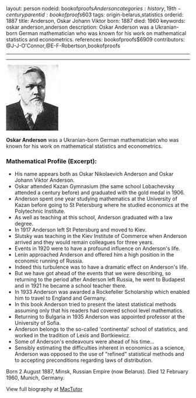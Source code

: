 layout: person
nodeid: bookofproofs$Anderson
categories: history,19th-century
parentid: bookofproofs$603
tags: origin-belarus,statistics
orderid: 1887
title: Anderson, Oskar Johann Viktor
born: 1887
died: 1960
keywords: oskar anderson,anderson
description: Oskar Anderson was a Ukranian-born German mathematician who was known for his work on mathematical statistics and econometrics.
references: bookofproofs$6909
contributors: @J-J-O'Connor,@E-F-Robertson,bookofproofs

---



---

![Anderson.jpg](https://github.com/bookofproofs/bookofproofs.github.io/blob/main/_sources/_assets/images/portraits/Anderson.jpg?raw=true)

**Oskar Anderson** was a Ukranian-born German mathematician who was known for his work on mathematical statistics and econometrics.

### Mathematical Profile (Excerpt):
* His name appears both as Oskar Nikolaevich Anderson and Oskar Johann Viktor Anderson.
* Oskar attended Kazan Gymnasium (the same school Lobachevsky attended a century before) and graduated with the gold medal in 1906.
* Anderson spent one year studying mathematics at the University of Kazan before going to St Petersburg where he studied economics at the Polytechnic Institute.
* As well as teaching at this school, Anderson graduated with a law degree.
* In 1917 Anderson left St Petersburg and moved to Kiev.
* Slutsky was teaching in the Kiev Institute of Commerce when Anderson arrived and they would remain colleagues for three years.
* Events in 1920 were to have a profound influence on Anderson's life.
* Lenin approached Anderson and offered him a high position in the economic running of Russia.
* Indeed this turbulence was to have a dramatic effect on Anderson's life.
* But we have got ahead of the events that we were describing, so returning to the period after Anderson left Russia, he went to Budapest and in 1921 he became a school teacher there.
* In 1933 Anderson was awarded a Rockefeller Scholarship which enabled him to travel to England and Germany.
* In this book Anderson tried to present the latest statistical methods assuming only that his readers had covered school level mathematics.
* Returning to Bulgaria in 1935 Anderson was appointed professor at the University of Sofia.
* Anderson belongs to the so-called 'continental' school of statistics, and worked in the tradition of Lexis and Bortkiewicz.
* Some of Anderson's endeavours were ahead of his time...
* Sensibly estimating the difficulties inherent in economics as a science, Anderson was opposed to the use of "refined" statistical methods and to accepting preconditions regarding laws of distribution.

Born 2 August 1887, Minsk, Russian Empire (now Belarus). Died 12 February 1960, Munich, Germany.

View full biography at [MacTutor](https://mathshistory.st-andrews.ac.uk/Biographies/Anderson/)
